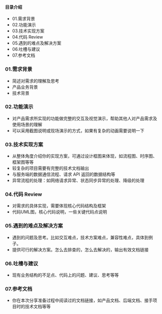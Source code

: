 #### 目录介绍
- 01.需求背景
- 02.功能演示
- 03.技术实现方案
- 04.代码 Review
- 05.遇到的难点及解决方案
- 06.吐槽与建议
- 07.参考文档



### 01.需求背景
- 简述对需求的理解及思考
- 产品业务背景
- 技术背景


### 02.功能演示
- 对产品需求所实现的功能做完整的交互及视觉演示，帮助其他人对产品需求及使用场景的理解 
- 可以采用截图说明或现场演示的方式，如果有复杂的动画需要说明一下



### 03.技术实现方案
- 从整体角度介绍你的实现方案，可通过设计框图来体现，如流程图、时序图、框架图等等
- 较复杂的项目需要有完整的技术文档输出
- 与服务端的数据通信流程、请求 API 返回的数据结构等
- 异常流程的处理：如网络请求异常、状态同步异常的处理、降级的处理



### 04.代码 Review
- 对需求的具体实现，需要体现核心代码结构及框架
- 代码UML图，核心代码说明，一些关键代码点说明



### 05.遇到的难点及解决方案
- 遇到的问题及思考。比如交互难点，技术方案难点，兼容性难点，具体到例子。
- 提供可行的解决方案。怎么去排查的，怎么去解决的，输出有效文档链接



### 06.吐槽与建议
- 现有业务结构的不足点、代码上的问题、建议、思考等等


### 07.参考文档
- 你在本次分享准备过程中阅读过的文档链接，如产品文档、后端文档、接手项目时的技术文档等等


